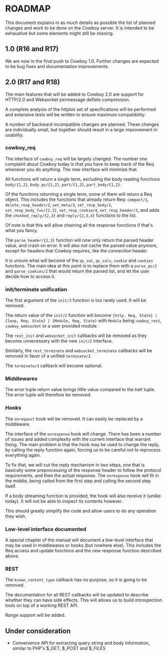 ROADMAP
=======

This document explains in as much details as possible the
list of planned changes and work to be done on the Cowboy
server. It is intended to be exhaustive but some elements
might still be missing.

1.0 (R16 and R17)
-----------------

We are now in the final push to Cowboy 1.0. Further changes
are expected to be bug fixes and documentation improvements.

2.0 (R17 and R18)
-----------------

The main features that will be added to Cowboy 2.0 are support
for HTTP/2.0 and Websocket permessage deflate compression.

A complete analysis of the httpbis set of specifications
will be performed and extensive tests will be written to
ensure maximum compatibility.

A number of backward incompatible changes are planned. These
changes are individually small, but together should result
in a large improvement in usability.

### cowboy_req

The interface of `cowboy_req` will be largely changed. The
number one complaint about Cowboy today is that you have
to keep track of the Req whenever you do anything. The new
interface will minimize that.

All functions will return a single term, excluding the body
reading functions `body/{1,2}`, `body_qs/{1,2}`, `part/{1,2}`,
`part_body/{1,2}`.

Of the functions returning a single term, some of them will
return a Req object. This includes the functions that already
return Req: `compact/1`, `delete_resp_header/2`, `set_meta/3`,
`set_resp_body/2`, `set_resp_body_fun/{2,3}`, `set_resp_cookie/4`,
`set_resp_header/3`, and adds the `chunked_reply/{2,3}` and
`reply/{2,3,4}` functions to the list.

Of note is that this will allow chaining all the response
functions if that's what you fancy.

The `parse_header/{2,3}` function will now only return the
parsed header value, and crash on error. It will also not
cache the parsed value anymore, except for headers that Cowboy
requires, like the connection header.

It is unsure what will become of the `qs_val`, `qs_vals`,
`cookie` and `cookies` functions. The main idea at this point
is to replace them with a `parse_qs/2` and `parse_cookies/2`
that would return the parsed list, and let the user decide
how to access it.

### init/terminate unification

The first argument of the `init/3` function is too rarely used.
It will be removed.

The return value of the `init/2` function will become
`{http, Req, State} | {loop, Req, State} | {Module, Req, State}`
with `Module` being `cowboy_rest`, `cowboy_websocket` or a
user provided module.

The `rest_init` and `websocket_init` callbacks will be removed
as they become unnecessary with the new `init/2` interface.

Similarly, the `rest_terminate` and `websocket_terminate`
callbacks will be removed in favor of a unified `terminate/3`.

The `terminate/3` callback will become optional.

### Middlewares

The error tuple return value brings little value compared to
the halt tuple. The error tuple will therefore be removed.

### Hooks

The `onrequest` hook will be removed. It can easily be replaced
by a middleware.

The interface of the `onresponse` hook will change. There has
been a number of issues and added complexity with the current
interface that warrant fixing. The main problem is that the
hook may be used to change the reply, by calling the reply
function again, forcing us to be careful not to reprocess
everything again.

To fix that, we will cut the reply mechanism in two steps,
one that is basically some preprocessing of the response
header to follow the protocol requirements, and then the
actual response. The `onresponse` hook will fit in the
middle, being called from the first step and calling the
second step itself.

If a body streaming function is provided, the hook will
also receive it (unlike today). It will not be able to
inspect its contents however.

This should greatly simplify the code and allow users to
do any operation they wish.

### Low-level interface documented

A special chapter of the manual will document a low-level
interface that may be used in middlewares or hooks (but
nowhere else). This includes the Req access and update
functions and the new response function described above.

### REST

The `known_content_type` callback has no purpose, so it
is going to be removed.

The documentation for all REST callbacks will be updated
to describe whether they can have side effects. This will
allows us to build introspection tools on top of a working
REST API.

Range support will be added.

Under consideration
-------------------

 *  Convenience API for extracting query string and body
    information, similar to PHP's $_GET, $_POST and $_FILES
